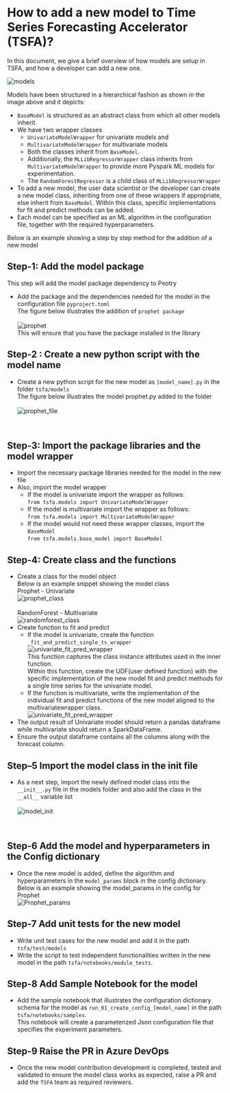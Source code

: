 # How to add a new model to Time Series Forecasting Accelerator (TSFA)?

In this document, we give a brief overview of how models are setup in TSFA, and how a developer can add a new one.

![models](./images/model_classes.png)

Models have been structured in a hierarchical fashion as shown in the image above and it depicts:

- `BaseModel` is structured as an abstract class from which all other models inherit.
- We have two wrapper classes
  - `UnivariateModelWrapper` for univariate models and
  - `MultivariateModelWrapper` for multivariate models
  - Both the classes inherit from `BaseModel`.
  - Additionally, the `MLLibRegressorWrapper` class inherits from `MultivariateModelWrapper` to provide more Pyspark ML models for experimentation.
  - The `RandomForestRegressor` is a child class of `MLLibRegressorWrapper`
- To add a new model, the user data scientist or the developer can create a new model class, inheriting from one of these wrappers if appropriate, else inherit from `BaseModel`. Within this class, specific implementations for fit and predict methods can be added.
- Each model can be specified as an ML algorithm in the configuration file, together with the required hyperparameters.

Below is an example showing a step by step method for the addition of a new model

## Step-1: Add the model package<br>

This step will add the model package dependency to Peotry<br>

- Add the package and the dependencies needed for the model in the configuration file `pyproject.toml`
<br>The figure below illustrates the addition of `prophet package` <br><br>
![prophet](./images/prophet_package.png)
<br>This will ensure that you have the package installed in the library<br>

## Step-2 : Create a new python script with the model name<br>

- Create a new python script for the new model as `[model_name].py` in the folder `tsfa/models`
 <br>The figure below illustrates the model prophet.py added to the folder</br><br>
 ![prophet_file](./images/model_name_prophet.png)
<br>

## Step-3:  Import the package libraries and the model wrapper

- Import the necessary package libraries needed for the model in the new file
- Also, import the model wrapper<br>
  - If the model is univariate import the wrapper as follows:<br>
   `from tsfa.models import UnivariateModelWrapper`<br>
  - If the model is multivariate import the wrapper as follows:<br>
   `from tsfa.models import MultivariateModelWrapper`<br>
  - If the model would not need these wrapper classes, import the `BaseModel`<br>
   `from tsfa.models.base_model import BaseModel`

## Step-4:  Create class and the functions

- Create a class for the model object
<br>Below is an example snippet showing the model class
<br>Prophet - Univariate<br>
![prophet_class](./images/prophet_class.png)<br>
<br>RandomForest - Multivariate<br>
![randomforest_class](./images/randomforest_class.png)
- Create function to fit and predict<br>
  - If the model is univariate, create the function `_fit_and_predict_single_ts_wrapper`<br>
    ![univariate_fit_pred_wrapper](./images/univariate_fit_predict_wrapper.png)<br>
    This function captures the class instance attributes used in the inner function.<br>
    Within this function, create the UDF(user defined function) with the specific implementation of the new model fit and predict methods for a single time series for the univariate model.<br>
  - If the function is multivariate, write the implementation of the individual fit and predict functions of the new model aligned to the multivariatewrapper class.<br>
    ![univariate_fit_pred_wrapper](./images/multivariate_fit_predict.PNG)<br>
- The output result of Univariate model should return a pandas dataframe while multivariate should return a SparkDataFrame.
- Ensure the output dataframe contains all the columns along with the forecast column.

## Step–5 Import the model class in the init file

- As a next step, import the newly defined model class into the `__init__.py` file in the models folder and also add the class in the `__all__` variable list
<br><br>
![model_init](./images/add_model_init.png)
<br>

## Step-6 Add the model and hyperparameters in the Config dictionary

- Once the new model is added, define the algorithm and hyperparameters in the `model_params` block in the config dictionary.<br>
Below is an example showing the model_params in the config for Prophet<br>
 ![Prophet_params](./images/prophet_params.png)

## Step-7 Add unit tests for the new model

- Write unit test cases for the new model and add it in the path `tsfa/test/models`
- Write the script to test independent functionalities written in the new model in the path `tsfa/notebooks/module_tests`.

## Step-8 Add Sample Notebook for the model

- Add the sample notebook that illustrates the configuration dictionary schema for the model as  `run_01_create_config_[model_name]` in the path `tsfa/notebooks/samples`.<br>
This notebook will create a parameterized Json configuration file that specifies the experiment parameters.

## Step-9 Raise the PR in Azure DevOps

- Once the new model contribution development is completed, tested and validated to ensure the model class works as expected, raise a PR and add the `TSFA` team as required reviewers.
